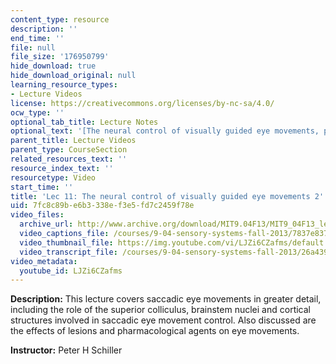 ```yaml
---
content_type: resource
description: ''
end_time: ''
file: null
file_size: '176950799'
hide_download: true
hide_download_original: null
learning_resource_types:
- Lecture Videos
license: https://creativecommons.org/licenses/by-nc-sa/4.0/
ocw_type: ''
optional_tab_title: Lecture Notes
optional_text: '[The neural control of visually guided eye movements, part 2 (PDF)](/courses/9-04-sensory-systems-fall-2013/resources/mit9_04f13_vis11)'
parent_title: Lecture Videos
parent_type: CourseSection
related_resources_text: ''
resource_index_text: ''
resourcetype: Video
start_time: ''
title: 'Lec 11: The neural control of visually guided eye movements 2'
uid: 7fc8c89b-e6b3-338e-f3e5-fd7c2459f78e
video_files:
  archive_url: http://www.archive.org/download/MIT9.04F13/MIT9_04F13_lec11_300k.mp4
  video_captions_file: /courses/9-04-sensory-systems-fall-2013/7837e83762eb58e4946a4d2087e00d7a_LJZi6CZafms.vtt
  video_thumbnail_file: https://img.youtube.com/vi/LJZi6CZafms/default.jpg
  video_transcript_file: /courses/9-04-sensory-systems-fall-2013/26a439f2f4863469e5c3cae9e7708c18_LJZi6CZafms.pdf
video_metadata:
  youtube_id: LJZi6CZafms
---
```


**Description:** This lecture covers saccadic eye movements in greater detail, including the role of the superior colliculus, brainstem nuclei and cortical structures involved in saccadic eye movement control. Also discussed are the effects of lesions and pharmacological agents on eye movements.

**Instructor:** Peter H Schiller

